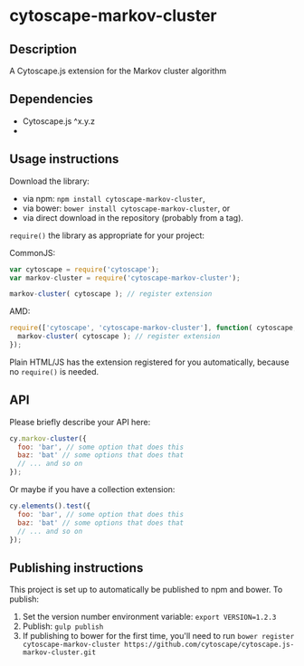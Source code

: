 cytoscape-markov-cluster
================================================================================


## Description

A Cytoscape.js extension for the Markov cluster algorithm


## Dependencies

 * Cytoscape.js ^x.y.z
 * <List your dependencies here please>


## Usage instructions

Download the library:
 * via npm: `npm install cytoscape-markov-cluster`,
 * via bower: `bower install cytoscape-markov-cluster`, or
 * via direct download in the repository (probably from a tag).

`require()` the library as appropriate for your project:

CommonJS:
```js
var cytoscape = require('cytoscape');
var markov-cluster = require('cytoscape-markov-cluster');

markov-cluster( cytoscape ); // register extension
```

AMD:
```js
require(['cytoscape', 'cytoscape-markov-cluster'], function( cytoscape, markov-cluster ){
  markov-cluster( cytoscape ); // register extension
});
```

Plain HTML/JS has the extension registered for you automatically, because no `require()` is needed.


## API

Please briefly describe your API here:

```js
cy.markov-cluster({
  foo: 'bar', // some option that does this
  baz: 'bat' // some options that does that
  // ... and so on
});
```

Or maybe if you have a collection extension:

```js
cy.elements().test({
  foo: 'bar', // some option that does this
  baz: 'bat' // some options that does that
  // ... and so on
});
```


## Publishing instructions

This project is set up to automatically be published to npm and bower.  To publish:

1. Set the version number environment variable: `export VERSION=1.2.3`
1. Publish: `gulp publish`
1. If publishing to bower for the first time, you'll need to run `bower register cytoscape-markov-cluster https://github.com/cytoscape/cytoscape.js-markov-cluster.git`
